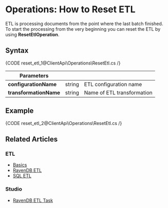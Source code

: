 # Operations: How to Reset ETL

ETL is processing documents from the point where the last batch finished. To start the processing from the very beginning you can reset the ETL by using **ResetEtlOperation**.

## Syntax

{CODE reset_etl_1@ClientApi\Operations\ResetEtl.cs /}

| Parameters | | |
| ------------- | ----- | ---- |
| **configurationName** | string | ETL configuration name |
| **transformationName** | string | Name of ETL transformation |

## Example

{CODE reset_etl_2@ClientApi\Operations\ResetEtl.cs /}

## Related Articles

### ETL

- [Basics](../../../../server/ongoing-tasks/etl/basics)
- [RavenDB ETL](../../../../server/ongoing-tasks/etl/raven)
- [SQL ETL](../../../../server/ongoing-tasks/etl/sql)

### Studio

- [RavenDB ETL Task](../../../../studio/database/tasks/ongoing-tasks/ravendb-etl-task)
